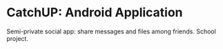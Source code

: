 # CatchUP: Android Application
Semi-private social app: share messages and files among friends.
School project.
